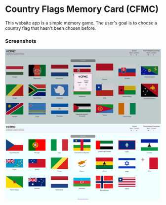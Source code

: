 # Country Flags Memory Card (CFMC)

This website app is a simple memory game. The user's goal is to choose a country flag that hasn't been chosen before.

### Screenshots
![Memory Card SS](./screenshots/memory-card__ss.png)
![Memory Card SS2](./screenshots/memory-card__ss2.png)
